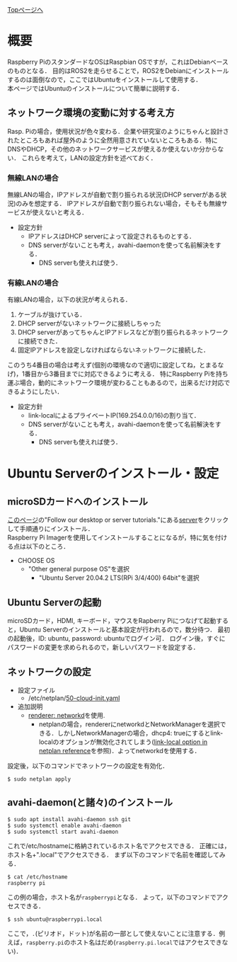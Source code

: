 [Topページへ](README_JP.md)

# 概要

Raspberry PiのスタンダードなOSはRaspbian OSですが，これはDebianベースのものとなる．
目的はROS2を走らせることで，ROS2をDebianにインストールするのは面倒なので，ここではUbuntuをインストールして使用する．<br>
本ページではUbuntuのインストールについて簡単に説明する．

## ネットワーク環境の変動に対する考え方
Rasp. Piの場合，使用状況が色々変わる．企業や研究室のようにちゃんと設計されたところもあれば屋外のように全然用意されていないところもある．特にDNSやDHCP，その他のネットワークサービスが使えるか使えないか分からない．
これらを考えて，LANの設定方針を述べておく．

### 無線LANの場合
無線LANの場合，IPアドレスが自動で割り振られる状況(DHCP serverがある状況)のみを想定する．
IPアドレスが自動で割り振られない場合，そもそも無線サービスが使えないと考える．

* 設定方針
  * IPアドレスはDHCP serverによって設定されるものとする．
  * DNS serverがないことも考え，avahi-daemonを使って名前解決をする．
    * DNS serverも使えれば使う．

### 有線LANの場合
有線LANの場合，以下の状況が考えられる．

1. ケーブルが抜けている．
1. DHCP serverがないネットワークに接続しちゃった
1. DHCP serverがあってちゃんとIPアドレスなどが割り振られるネットワークに接続できた．
1. 固定IPアドレスを設定しなければならないネットワークに接続した．

このうち4番目の場合は考えず(個別の環境なので適切に設定してね，とまるなげ)，1番目から3番目までに対応できるように考える．
特にRaspberry Piを持ち運ぶ場合，動的にネットワーク環境が変わることもあるので，出来るだけ対応できるようにしたい．

* 設定方針
  * link-localによるプライベートIP(169.254.0.0/16)の割り当て．
  * DNS serverがないことも考え，avahi-daemonを使って名前解決をする．
    * DNS serverも使えれば使う．

# Ubuntu Serverのインストール・設定
## microSDカードへのインストール
[このページ](https://ubuntu.com/download/raspberry-pi)の"Follow our desktop or server tutorials."にある[server](https://ubuntu.com/tutorials/how-to-install-ubuntu-on-your-raspberry-pi#1-overview)をクリックして手順通りにインストール．<br>
Raspberry Pi Imagerを使用してインストールすることになるが，特に気を付ける点は以下のところ．

* CHOOSE OS
  * "Other general purpose OS"を選択
    * "Ubuntu Server 20.04.2 LTS(RPi 3/4/400) 64bit"を選択

## Ubuntu Serverの起動
microSDカード，HDMI, キーボード，マウスをRapberry Piにつなげて起動すると，Ubuntu Serverのインストールと基本設定が行われるので，数分待つ．
最初の起動後，ID: ubuntu, password: ubuntuでログイン可．
ログイン後，すぐにパスワードの変更を求められるので，新しいパスワードを設定する．

## ネットワークの設定

* 設定ファイル
  * /etc/netplan/[50-cloud-init.yaml](../yaml/50-cloud-init.yaml)
* 追加説明
  * [renderer: networkd](../yaml/50-cloud-init.yaml#L3)を使用.
    * netplanの場合，rendererにnetworkdとNetworkManagerを選択できる．しかしNetworkManagerの場合，dhcp4: trueにするとlink-localのオプションが無効化されてしまう([link-local option in netplan reference](https://netplan.io/reference/#common-properties-for-all-device-types)を参照)．よってnetworkdを使用する．

設定後，以下のコマンドでネットワークの設定を有効化．

```shell
$ sudo netplan apply
```

## avahi-daemon(と諸々)のインストール

```shell
$ sudo apt install avahi-daemon ssh git
$ sudo systemctl enable avahi-daemon
$ sudo systemctl start avahi-daemon
```

これで/etc/hostnameに格納されているホスト名でアクセスできる．
正確には，ホスト名+".local"でアクセスできる．
まず以下のコマンドで名前を確認してみる．

```shell
$ cat /etc/hostname
raspberry pi
```

この例の場合，ホスト名が`raspberrypi`となる．
よって，以下のコマンドでアクセスできる．

```shell
$ ssh ubuntu@raspberrypi.local
```

ここで，`.`(ピリオド，ドット)が名前の一部として使えないことに注意する．例えば，`raspberry.pi`のホスト名はだめ(`raspberry.pi.local`ではアクセスできない)．

